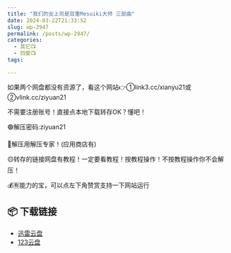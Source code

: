 ```yaml
---
title: "我们的女上司是双重Mesuiki大师 三部曲"
date: 2024-03-22T21:33:52
slug: wp-2947
permalink: /posts/wp-2947/
categories:
  - 其它📺
  - 四爱📺
tags:

---
```


如果两个网盘都没有资源了，看这个网站👉①link3.cc/xianyu21或②vlink.cc/ziyuan21

不需要注册账号！直接点本地下载转存OK？懂吧！

🟢解压密码:ziyuan21

🔵解压用解压专家！(应用商店有)

🟡转存的链接网盘有教程！一定要看教程！按教程操作！不按教程操作你不会解压！

💰🈶能力的宝，可以点左下角赞赏支持一下网站运行

## 📦 下载链接
- [迅雷云盘](https://blziyuan21.com/pay-download/2947?key=97f406d377&down_id=0)
- [123云盘](https://blziyuan21.com/pay-download/2947?key=97f406d377&down_id=1)

